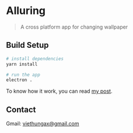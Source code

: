 # Alluring

> A cross platform app for changing wallpaper

## Build Setup

``` bash
# install dependencies
yarn install

# run the app
electron .
```

To know how it work, you can read [my post](https://medium.com/@nguynvithng_34102/the-making-of-a-wallpaper-changing-app-with-electron-and-vue-js-606e66b2a929).

## Contact

Gmail: viethungax@gmail.com
